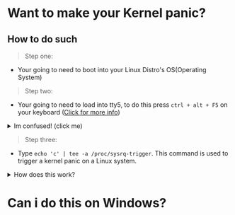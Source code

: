 Want to make your Kernel panic?
===============================

How to do such
--------------
> Step one:
* Your going to need to boot into your Linux Distro's OS(Operating System)

> Step two:
* Your going to need to load into tty5, to do this press `ctrl + alt + F5` on your keyboard (<a href='https://www.computerhope.com/jargon/c/ctrl-alt-f5.htm'>Click for more info</a>) 
<details closed>
<summary>Im confused! (click me)</summary>
<br>

This keyboard shortcut switches from your GUI virtual terminal to the 5th TUI Virtual terminal. (Its basicly just a full screen terminal.)

  <details closed>
  <summary>Im Still confused! (click me)</summary>
  <br>
  
  In Linux, using the keyboard shortcut `Ctrl + Alt + F5` switches your view from the graphical user interface (GUI) to a virtual terminal, specifically tty5. This is a text-only console where you can login and work in text mode. Linux systems typically have multiple virtual terminals accessible via `Ctrl + Alt` and a function key (`F1` through `F6` for text consoles, with `F7 returning to the GUI`). If you press `Ctrl + Alt + F5` and your screen goes blank, it could be due to issues with your VGA settings for non-graphical screens. Although in some Linux distributions, only `Alt + F7` might be needed. If you're using a more modern Linux distribution, the GUI may be on the first virtual terminal instead of the seventh, so you might need to try different function keys (like `F1` or `F2`) in combination with Ctrl+Alt to get back to the GUI!

  </details>

</details>

> Step three:
* Type `echo 'c' | tee -a /proc/sysrq-trigger`. This command is used to trigger a kernel panic on a Linux system.
<details closed>
<summary>How does this work?</summary>
<br>

* `echo 'c'`: This command outputs the letter 'c', which is the input to the subsequent command.
* `tee -a /proc/sysrq-trigger`: The `tee` command reads from standard input and writes to standard output and files. The `-a` flag is used to append the output to the file instead of overwriting it. `/proc/sysrq-trigger` is a special file that allows you to trigger various system functions by writing command characters to it, provided the `sysrq` option is enabled in the kernel.
* When `'c'` is written to `/proc/sysrq-trigger`, it triggers a kernel panic, which is an action used to simulate a system crash. This can be useful for testing the system's behavior in a crash situation, such as ensuring that <a href='https://l8liliang.github.io/2021/07/13/kdump.html'>kdump</a> (a kernel crash dumping mechanism) is properly configured and able to capture a vmcore (memory dump) for post-mortem analysis.

</details>

Can i do this on Windows?
=========================

